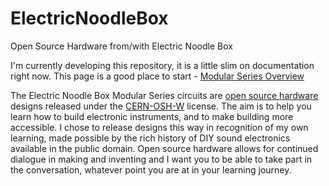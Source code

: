# ElectricNoodleBox
Open Source Hardware from/with Electric Noodle Box

I'm currently developing this repository, it is a little slim on documentation right now. This page is a good place to start - [Modular Series Overview](https://electricnoodlebox.com/tutorials/modular-series-overview/) 

The Electric Noodle Box Modular Series circuits are [open source hardware](https://www.oshwa.org/definition/) designs released under the [CERN-OSH-W](https://ohwr.org/cern_ohl_w_v2.txt) license. The aim is to help you learn how to build electronic instruments, and to make building more accessible. I chose to release designs this way in recognition of my own learning, made possible by the rich history of DIY sound electronics available in the public domain. Open source hardware allows for continued dialogue in making and inventing and I want you to be able to take part in the conversation, whatever point you are at in your learning journey.
